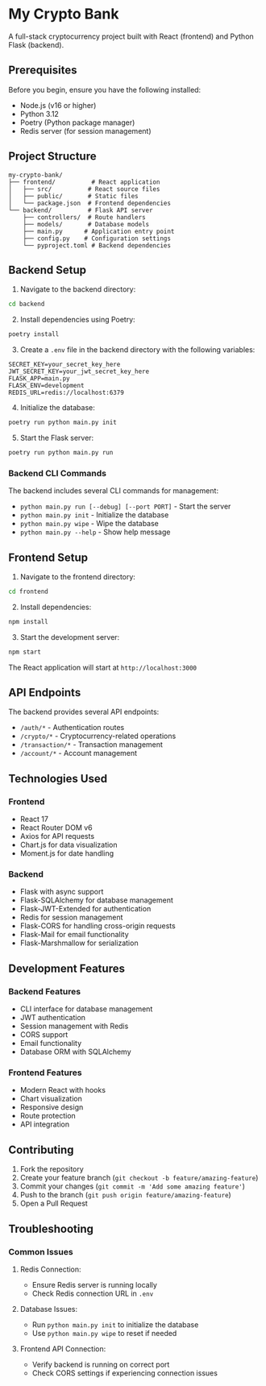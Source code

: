 # My Crypto Bank

A full-stack cryptocurrency project built with React (frontend) and Python Flask (backend).

## Prerequisites

Before you begin, ensure you have the following installed:
- Node.js (v16 or higher)
- Python 3.12
- Poetry (Python package manager)
- Redis server (for session management)

## Project Structure

```
my-crypto-bank/
├── frontend/          # React application
│   ├── src/          # React source files
│   ├── public/       # Static files
│   └── package.json  # Frontend dependencies
└── backend/          # Flask API server
    ├── controllers/  # Route handlers
    ├── models/       # Database models
    ├── main.py      # Application entry point
    ├── config.py    # Configuration settings
    └── pyproject.toml # Backend dependencies
```

## Backend Setup

1. Navigate to the backend directory:
```bash
cd backend
```

2. Install dependencies using Poetry:
```bash
poetry install
```

3. Create a `.env` file in the backend directory with the following variables:
```
SECRET_KEY=your_secret_key_here
JWT_SECRET_KEY=your_jwt_secret_key_here
FLASK_APP=main.py
FLASK_ENV=development
REDIS_URL=redis://localhost:6379
```

4. Initialize the database:
```bash
poetry run python main.py init
```

5. Start the Flask server:
```bash
poetry run python main.py run
```

### Backend CLI Commands
The backend includes several CLI commands for management:

- `python main.py run [--debug] [--port PORT]` - Start the server
- `python main.py init` - Initialize the database
- `python main.py wipe` - Wipe the database
- `python main.py --help` - Show help message

## Frontend Setup

1. Navigate to the frontend directory:
```bash
cd frontend
```

2. Install dependencies:
```bash
npm install
```

3. Start the development server:
```bash
npm start
```

The React application will start at `http://localhost:3000`

## API Endpoints

The backend provides several API endpoints:

- `/auth/*` - Authentication routes
- `/crypto/*` - Cryptocurrency-related operations
- `/transaction/*` - Transaction management
- `/account/*` - Account management

## Technologies Used

### Frontend
- React 17
- React Router DOM v6
- Axios for API requests
- Chart.js for data visualization
- Moment.js for date handling

### Backend
- Flask with async support
- Flask-SQLAlchemy for database management
- Flask-JWT-Extended for authentication
- Redis for session management
- Flask-CORS for handling cross-origin requests
- Flask-Mail for email functionality
- Flask-Marshmallow for serialization

## Development Features

### Backend Features
- CLI interface for database management
- JWT authentication
- Session management with Redis
- CORS support
- Email functionality
- Database ORM with SQLAlchemy

### Frontend Features
- Modern React with hooks
- Chart visualization
- Responsive design
- Route protection
- API integration

## Contributing

1. Fork the repository
2. Create your feature branch (`git checkout -b feature/amazing-feature`)
3. Commit your changes (`git commit -m 'Add some amazing feature'`)
4. Push to the branch (`git push origin feature/amazing-feature`)
5. Open a Pull Request

## Troubleshooting

### Common Issues

1. Redis Connection:
   - Ensure Redis server is running locally
   - Check Redis connection URL in `.env`

2. Database Issues:
   - Run `python main.py init` to initialize the database
   - Use `python main.py wipe` to reset if needed

3. Frontend API Connection:
   - Verify backend is running on correct port
   - Check CORS settings if experiencing connection issues
